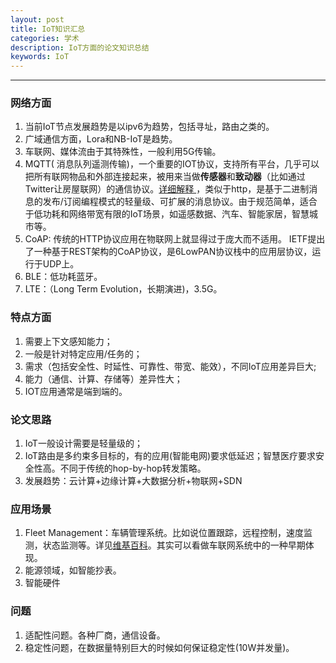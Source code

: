 ```yaml
---
layout: post
title: IoT知识汇总
categories: 学术
description: IoT方面的论文知识总结
keywords: IoT
---
```


___

### 网络方面

1. 当前IoT节点发展趋势是以ipv6为趋势，包括寻址，路由之类的。
2. 广域通信方面，Lora和NB-IoT是趋势。
3. 车联网、媒体流由于其特殊性，一般利用5G传输。
4. MQTT( 消息队列遥测传输)，一个重要的IOT协议，支持所有平台，几乎可以把所有联网物品和外部连接起来，被用来当做**传感器**和**致动器**（比如通过Twitter让房屋联网）的通信协议。[详细解释 ](https://zhuanlan.zhihu.com/p/20888181)，类似于http，是基于二进制消息的发布/订阅编程模式的轻量级、可扩展的消息协议。由于规范简单，适合于低功耗和网络带宽有限的IoT场景，如遥感数据、汽车、智能家居，智慧城市等。
5. CoAP: 传统的HTTP协议应用在物联网上就显得过于庞大而不适用。 IETF提出了一种基于REST架构的CoAP协议，是6LowPAN协议栈中的应用层协议，运行于UDP上。
6. BLE：低功耗蓝牙。
7. LTE：（Long Term Evolution，长期演进)，3.5G。

### 特点方面

1. 需要上下文感知能力；
2. 一般是针对特定应用/任务的；
3. 需求（包括安全性、时延性、可靠性、带宽、能效），不同IoT应用差异巨大;
4. 能力（通信、计算、存储等）差异性大；
5. IOT应用通常是端到端的。

### 论文思路

1. IoT一般设计需要是轻量级的；
2. IoT路由是多约束多目标的，有的应用(智能电网)要求低延迟；智慧医疗要求安全性高。不同于传统的hop-by-hop转发策略。
3. 发展趋势：云计算+边缘计算+大数据分析+物联网+SDN

### 应用场景

1. Fleet Management：车辆管理系统。比如说位置跟踪，远程控制，速度监测，状态监测等。详见[维基百科](https://en.wikipedia.org/wiki/Fleet_management)。其实可以看做车联网系统中的一种早期体现。
2. 能源领域，如智能抄表。
3. 智能硬件

### 问题

1. 适配性问题。各种厂商，通信设备。
2. 稳定性问题，在数据量特别巨大的时候如何保证稳定性(10W并发量)。






